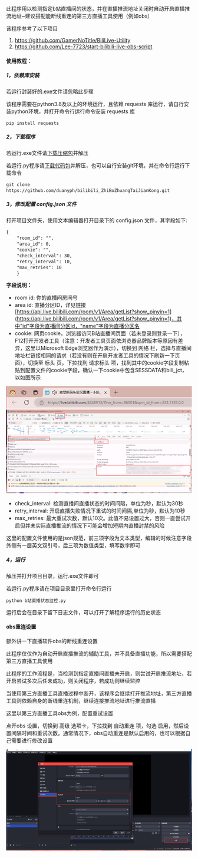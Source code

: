 此程序用以检测指定b站直播间的状态，并在直播推流地址关闭时自动开启直播推流地址~建议搭配能断线重连的第三方直播工具使用（例如obs）

该程序参考了以下项目

1. https://github.com/GamerNoTitle/BiliLive-Utility
2. https://github.com/Lee-7723/start-bilibili-live-obs-script

#### 使用教程：

##### 1，依赖库安装

若运行封装好的.exe文件请忽略此步骤

该程序需要在python3.8及以上的环境运行，且依赖 requests 库运行，请自行安装python环境，并打开命令行运行命令安装 requests 库

```
pip install requests
```

##### 2，下载程序

若运行.exe文件请[下载压缩包](https://github.com/duanyph/bilibili_ZhiBoZhuangTaiJianKong/releases/download/v1.0/bilibili_ZhiBoZhuangTaiJianKong_win_x86_x64_v1.0.zip)并解压

若运行.py程序请[下载代码包](https://github.com/duanyph/bilibili_ZhiBoZhuangTaiJianKong/archive/refs/tags/v1.0.zip)并解压，也可以自行安装git环境，并在命令行运行下载命令

```
git clone https://github.com/duanyph/bilibili_ZhiBoZhuangTaiJianKong.git
```

##### 3，修改配置 config.json 文件

打开项目文件夹，使用文本编辑器打开目录下的 config.json 文件，其字段如下:

```
{
    "room_id": "",
    "area_id": 0,
    "cookie": "",
    "check_interval": 30,
    "retry_interval": 10,
    "max_retries": 10
    }
```

**字段说明：**

* room id: 你的直播间房间号
* area id: 直播分区ID，详见链接 [https://api.live.bilibili.com/room/v1/Area/getList?show_pinyin=1](https://api.live.bilibili.com/room/v1/Area/getList?show_pinyin=1)，其中"id"字段为直播间分区id，"name"字段为直播分区名
* cookie: 网页cookie，浏览器访问B站直播间页面（若未登录则登录一下），F12打开开发者工具（注意：开发者工具页面依浏览器品牌版本等原因有差异，这里以Microsoft Edge浏览器作为演示），切换到 网络 栏，选择与直播间地址栏链接相同的请求（若没有则在开启开发者工具的情况下刷新一下页面），切换至 标头 页，下拉找到 请求标头 项，找到其中的cookie字段复制粘贴到配置文件的cookie字段，确认一下cookie中包含SESSDATA和bili_jct，以如图所示

![地址栏](./1.png)  ![cookie](./2.png)

* check_interval: 检测直播间直播状态的时间间隔，单位为秒，默认为30秒
* retry_interval: 开启直播失败情况下重试的时间间隔,单位为秒，默认为10秒
* max_retries: 最大重试次数，默认10次。此值不易设置过大，否则一直尝试开启但并未实际直播推流的情况下可能会增加短期内直播封禁的风险
  
这里的配置文件使用的是json规范，前三项字段为文本类型，编辑的时候注意字段外侧有一层英文双引号，后三项为数值类型，填写数字即可

##### 4，运行

解压并打开项目目录，运行.exe文件即可

若运行.py程序请在项目目录里打开命令行运行

```
python b站直播状态监控.py
```

运行后会在目录下留下日志文件，可以打开了解程序运行的历史状态

#### obs重连设置

额外讲一下直播软件obs的断线重连设置

此程序仅仅作为自动开启直播推流的辅助工具，并不具备直播功能，所以需要搭配第三方直播工具使用

此程序的工作流程是，当检测到指定直播间直播未开启，则尝试开启推流地址，若开启尝试多次后任未成功，则关闭程序，若成功则继续监控

当使用第三方直播工具直播过程中断开，该程序会继续打开推流地址，第三方直播工具则依赖自身的断线重连机制，继续连接推流地址进行推流直播

这里以第三方直播工具obs为例，配置重试设置

点开obs 设置，切换到 高级 选项卡，下拉找到 自动重连 项，勾选 启用，然后设置间隔时间和重试次数。通常情况下，obs自动重连是默认启用的，也可以根据自己需要进行修改设置

![obs设置](./3.png)

